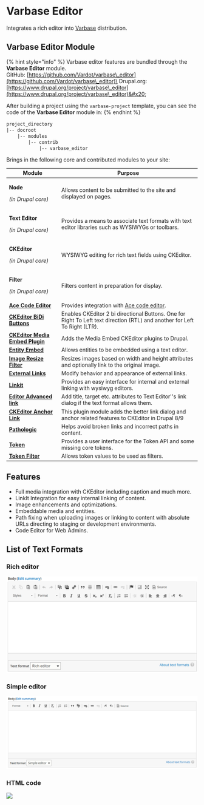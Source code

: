 # Varbase Editor

Integrates a rich editor into [Varbase](https://www.drupal.org/project/varbase) distribution.

## Varbase Editor Module

{% hint style="info" %}
Varbase editor features are bundled through the **Varbase Editor** module.\
GitHub: [https://github.com/Vardot/varbase\_editor](https://github.com/Vardot/varbase\_editor)\
Drupal.org: [https://www.drupal.org/project/varbase\_editor](https://www.drupal.org/project/varbase\_editor)&#x20;

After building a project using the `varbase-project` template, you can see the code of the **Varbase Editor** module in:
{% endhint %}

```
project_directory
|-- docroot
    |-- modules
        |-- contrib
            |-- varbase_editor
```

Brings in the following core and contributed modules to your site:

| Module                                                                                           | Purpose                                                                                                                    |
| ------------------------------------------------------------------------------------------------ | -------------------------------------------------------------------------------------------------------------------------- |
| <p><strong>Node</strong></p><p><em>(in Drupal core)</em></p>                                     | Allows content to be submitted to the site and displayed on pages.                                                         |
| <p><strong>Text Editor</strong></p><p><em>(in Drupal core)</em></p>                              | Provides a means to associate text formats with text editor libraries such as WYSIWYGs or toolbars.                        |
| <p><strong>CKEditor</strong></p><p><em>(in Drupal core)</em></p>                                 | WYSIWYG editing for rich text fields using CKEditor.                                                                       |
| <p><strong>Filter</strong></p><p><em>(in Drupal core)</em></p>                                   | Filters content in preparation for display.                                                                                |
| ****[**Ace Code Editor**](https://www.drupal.org/project/ace\_editor)****                        | Provides integration with [Ace code editor](https://ace.c9.io).                                                            |
| ****[**CKEditor BiDi Buttons**](https://www.drupal.org/project/ckeditor\_bidi)****               | Enables CKEditor 2 bi directional Buttons. One for Right To Left text direction (RTL) and another for Left To Right (LTR). |
| ****[**CKEditor Media Embed Plugin**](https://www.drupal.org/project/ckeditor\_media\_embed)**** | Adds the Media Embed CKEditor plugins to Drupal.                                                                           |
| ****[**Entity Embed**](https://www.drupal.org/project/entity\_embed)****                         | Allows entities to be embedded using a text editor.                                                                        |
| ****[**Image Resize Filter**](https://www.drupal.org/project/image\_resize\_filter)****          | Resizes images based on width and height attributes and optionally link to the original image.                             |
| ****[**External Links**](https://www.drupal.org/project/extlink)****                             | Modify behavior and appearance of external links.                                                                          |
| ****[**Linkit**](https://www.drupal.org/project/linkit)****                                      | Provides an easy interface for internal and external linking with wysiwyg editors.                                         |
| ****[**Editor Advanced link**](https://www.drupal.org/project/editor\_advanced\_link)****        | Add title, target etc. attributes to Text Editor''s link dialog if the text format allows them.                            |
| ****[**CKEditor Anchor Link**](https://www.drupal.org/project/anchor\_link)****                  | This plugin module adds the better link dialog and anchor related features to CKEditor in Drupal 8/9                       |
| ****[**Pathologic**](https://www.drupal.org/project/pathologic)****                              | Helps avoid broken links and incorrect paths in content.                                                                   |
| ****[**Token**](https://www.drupal.org/project/token)****                                        | Provides a user interface for the Token API and some missing core tokens.                                                  |
| ****[**Token Filter**](https://www.drupal.org/project/token\_filter)****                         | Allows token values to be used as filters.                                                                                 |



## Features

* Full media integration with CKEditor including caption and much more.
* LinkIt Integration for easy internal linking of content.
* Image enhancements and optimizations.
* Embeddable media and entities.
* Path fixing when uploading images or linking to content with absolute URLs directing to staging or development environments.
* Code Editor for Web Admins.

## List of Text Formats

### Rich editor

![Rich Editor](../../../.gitbook/assets/varbase-editor--rich-editor.png)

### Simple editor

![](../../../.gitbook/assets/varbase-editor--sample-editor.png)

####

### HTML code

![](../../../.gitbook/assets/varbase\_editor-text-format--code\_html.png)


